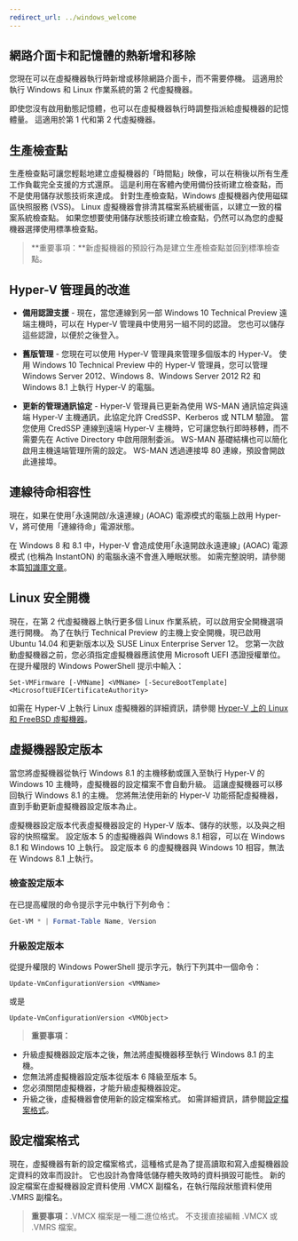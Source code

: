 ```yaml
---
redirect_url: ../windows_welcome
---
```


## 網路介面卡和記憶體的熱新增和移除

您現在可以在虛擬機器執行時新增或移除網路介面卡，而不需要停機。 這適用於執行 Windows 和 Linux 作業系統的第 2 代虛擬機器。 

即使您沒有啟用動態記憶體，也可以在虛擬機器執行時調整指派給虛擬機器的記憶體量。 這適用於第 1 代和第 2 代虛擬機器。

## 生產檢查點

生產檢查點可讓您輕鬆地建立虛擬機器的「時間點」映像，可以在稍後以所有生產工作負載完全支援的方式還原。 這是利用在客體內使用備份技術建立檢查點，而不是使用儲存狀態技術來達成。 針對生產檢查點，Windows 虛擬機器內使用磁碟區快照服務 (VSS)。 Linux 虛擬機器會排清其檔案系統緩衝區，以建立一致的檔案系統檢查點。 如果您想要使用儲存狀態技術建立檢查點，仍然可以為您的虛擬機器選擇使用標準檢查點。 


> **重要事項：**新虛擬機器的預設行為是建立生產檢查點並回到標準檢查點。 
 

## Hyper-V 管理員的改進

- **備用認證支援** - 現在，當您連線到另一部 Windows 10 Technical Preview 遠端主機時，可以在 Hyper-V 管理員中使用另一組不同的認證。 您也可以儲存這些認證，以便於之後登入。 

- **舊版管理** - 您現在可以使用 Hyper-V 管理員來管理多個版本的 Hyper-V。 使用 Windows 10 Technical Preview 中的 Hyper-V 管理員，您可以管理 Windows Server 2012、Windows 8、Windows Server 2012 R2 和 Windows 8.1 上執行 Hyper-V 的電腦。

- **更新的管理通訊協定** - Hyper-V 管理員已更新為使用 WS-MAN 通訊協定與遠端 Hyper-V 主機通訊，此協定允許 CredSSP、Kerberos 或 NTLM 驗證。 當您使用 CredSSP 連線到遠端 Hyper-V 主機時，它可讓您執行即時移轉，而不需要先在 Active Directory 中啟用限制委派。 WS-MAN 基礎結構也可以簡化啟用主機遠端管理所需的設定。 WS-MAN 透過連接埠 80 連線，預設會開啟此連接埠。


## 連線待命相容性 

現在，如果在使用｢永遠開啟/永遠連線｣ (AOAC) 電源模式的電腦上啟用 Hyper-V，將可使用「連線待命」電源狀態。

在 Windows 8 和 8.1 中，Hyper-V 會造成使用｢永遠開啟永遠連線｣ (AOAC) 電源模式 (也稱為 InstantON) 的電腦永遠不會進入睡眠狀態。 如需完整說明，請參閱本篇[知識庫文章](
https://support.microsoft.com/en-us/kb/2973536)。


## Linux 安全開機 

現在，在第 2 代虛擬機器上執行更多個 Linux 作業系統，可以啟用安全開機選項進行開機。  為了在執行 Technical Preview 的主機上安全開機，現已啟用 Ubuntu 14.04 和更新版本以及 SUSE Linux Enterprise Server 12。 您第一次啟動虛擬機器之前，您必須指定虛擬機器應該使用 Microsoft UEFI 憑證授權單位。  在提升權限的 Windows PowerShell 提示中輸入：

    Set-VMFirmware [-VMName] <VMName> [-SecureBootTemplate] <MicrosoftUEFICertificateAuthority>

如需在 Hyper-V 上執行 Linux 虛擬機器的詳細資訊，請參閱 [Hyper-V 上的 Linux 和 FreeBSD 虛擬機器](http://technet.microsoft.com/library/dn531030.aspx)。
 
 
## 虛擬機器設定版本

當您將虛擬機器從執行 Windows 8.1 的主機移動或匯入至執行 Hyper-V 的 Windows 10 主機時，虛擬機器的設定檔案不會自動升級。 這讓虛擬機器可以移回執行 Windows 8.1 的主機。 您將無法使用新的 Hyper-V 功能搭配虛擬機器，直到手動更新虛擬機器設定版本為止。 

虛擬機器設定版本代表虛擬機器設定的 Hyper-V 版本、儲存的狀態，以及與之相容的快照檔案。 設定版本 5 的虛擬機器與 Windows 8.1 相容，可以在 Windows 8.1 和 Windows 10 上執行。 設定版本 6 的虛擬機器與 Windows 10 相容，無法在 Windows 8.1 上執行。

### 檢查設定版本

在已提高權限的命令提示字元中執行下列命令：

``` PowerShell
Get-VM * | Format-Table Name, Version
```

### 升級設定版本 

從提升權限的 Windows PowerShell 提示字元，執行下列其中一個命令：

``` 
Update-VmConfigurationVersion <VMName>
```

或是

``` 
Update-VmConfigurationVersion <VMObject>
```

> **重要事項：**
>
- 升級虛擬機器設定版本之後，無法將虛擬機器移至執行 Windows 8.1 的主機。
- 您無法將虛擬機器設定版本從版本 6 降級至版本 5。
- 您必須關閉虛擬機器，才能升級虛擬機器設定。
- 升級之後，虛擬機器會使用新的設定檔案格式。 如需詳細資訊，請參閱[設定檔案格式](#configuration-file-format)。


## <a name="configuration-file-format"></a>設定檔案格式

現在，虛擬機器有新的設定檔案格式，這種格式是為了提高讀取和寫入虛擬機器設定資料的效率而設計。 它也設計為會降低儲存體失敗時的資料損毀可能性。 新的設定檔案在虛擬機器設定資料使用 .VMCX 副檔名，在執行階段狀態資料使用 .VMRS 副檔名。 

> **重要事項：**.VMCX 檔案是一種二進位格式。 不支援直接編輯 .VMCX 或 .VMRS 檔案。

<!--HONumber=Jun16_HO2-->


